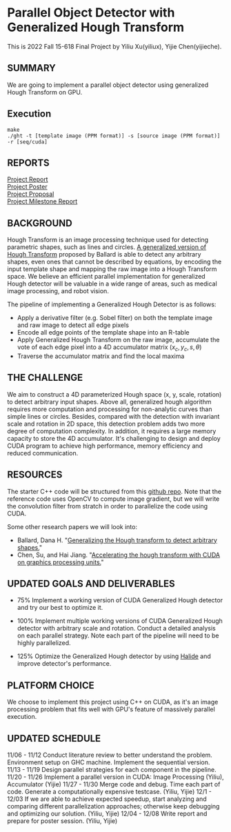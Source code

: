 # Parallel Object Detector with Generalized Hough Transform

This is 2022 Fall 15-618 Final Project by Yiliu Xu(yiliux), Yijie Chen(yijieche).

## SUMMARY
We are going to implement a parallel object detector using generalized Hough Transform on GPU. 

## Execution
```
make
./ght -t [template image (PPM format)] -s [source image (PPM format)] -r [seq/cuda]
```

## REPORTS
[Project Report](15618_Report.pdf)  
[Project Poster](15618_Poster.pdf)  
[Project Proposal](15618_Proposal.pdf)  
[Project Milestone Report](15618_Milestone.pdf)

## BACKGROUND
Hough Transform is an image processing technique used for detecting parametric shapes, such as lines and circles. [A generalized version of Hough Transform](http://www.eng.tau.ac.il/~cvapps/Supplement/%5B%201981%20%5D%20Generalizing%20the%20Hough%20Transform%20to%20Detect%20Arbitrary%20Shapes.pdf) proposed by Ballard is able to detect any arbitrary shapes, even ones that cannot be described by equations, by encoding the input template shape and mapping the raw image into a Hough Transform space. We believe an efficient parallel implementation for generalized Hough detector will be valuable in a wide range of areas, such as medical image processing, and robot vision.

The pipeline of implementing a Generalized Hough Detector is as follows:
- Apply a derivative filter (e.g. Sobel filter) on both the template image and raw image to detect all edge pixels
- Encode all edge points of the template shape into an R-table
- Apply Generalized Hough Transform on the raw image, accumulate the vote of each edge pixel into a 4D accumulator matrix $(x_c, y_c, s, \theta)$
- Traverse the accumulator matrix and find the local maxima

## THE CHALLENGE
We aim to construct a 4D parameterized Hough space (x, y, scale, rotation) to detect arbitrary input shapes. Above all, generalized hough algorithm requires more computation and processing for non-analytic curves than simple lines or circles. Besides, compared with the detection with invariant scale and rotation in 2D space, this detection problem adds two more degree of computation complexity. In addition, it requires a large memory capacity to store the 4D accumulator. It's challenging to design and deploy CUDA program to achieve high performance, memory efficiency and reduced communication. 

## RESOURCES
The starter C++ code will be structured from this [github repo](https://github.com/jguillon/generalized-hough-tranform). Note that the reference code uses OpenCV to compute image gradient, but we will write the convolution filter from stratch in order to parallelize the code using CUDA.

Some other research papers we will look into:
- Ballard, Dana H. "[Generalizing the Hough transform to detect arbitrary shapes.](https://www.sciencedirect.com/science/article/abs/pii/0031320381900091)"
- Chen, Su, and Hai Jiang. "[Accelerating the hough transform with CUDA on graphics processing units.](http://worldcomp-proceedings.com/proc/p2011/PDP4179.pdf)"

## UPDATED GOALS AND DELIVERABLES
- 75% Implement a working version of CUDA Generalized Hough detector and try our best to optimize it.

- 100% Implement multiple working versions of CUDA Generalized Hough detector with arbitrary scale and rotation. Conduct a detailed analysis on each parallel strategy. Note each part of the pipeline will need to be highly parallelized.

- 125% Optimize the Generalized Hough detector by using [Halide](https://halide-lang.org/) and improve detector's performance.

## PLATFORM CHOICE
We choose to implement this project using C++ on CUDA, as it's an image processing problem that fits well with GPU's feature of massively parallel execution.

## UPDATED SCHEDULE
11/06 - 11/12 Conduct literature review to better understand the problem. Environment setup on GHC machine. Implement the sequential version.  
11/13 - 11/19 Design parallel strategies for each component in the pipeline.  
11/20 - 11/26 Implement a parallel version in CUDA: Image Processing (Yiliu), Accumulator (Yijie)
11/27 - 11/30 Merge code and debug. Time each part of code. Generate a computationally expensive testcase. (Yiliu, Yijie)
12/1 - 12/03 If we are able to achieve expected speedup, start analyzing and comparing different parallelization approaches; otherwise keep debugging and optimizing our solution. (Yiliu, Yijie)
12/04 - 12/08 Write report and prepare for poster session. (Yiliu, Yijie)
